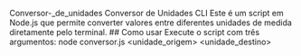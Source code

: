 Conversor-_de_unidades
Conversor de Unidades CLI Este é um script em Node.js que permite converter valores entre diferentes unidades de medida diretamente pelo terminal. ## Como usar Execute o script com três argumentos: node conversor.js <valor> <unidade_origem> <unidade_destino>
